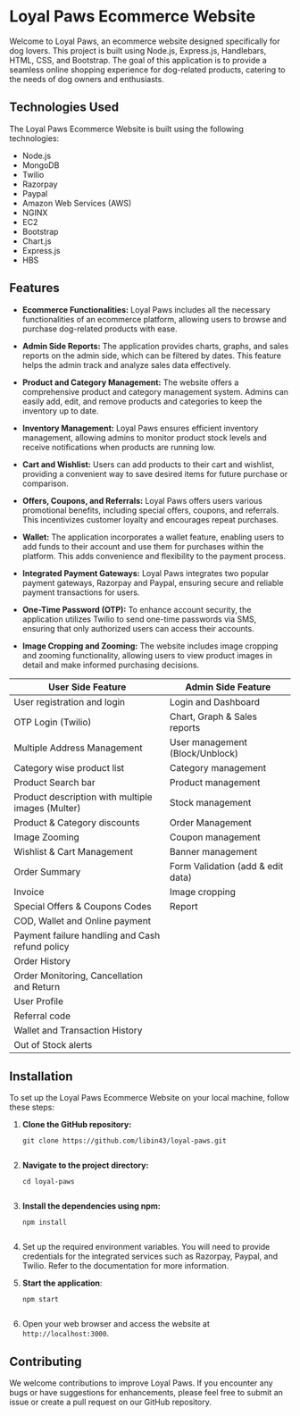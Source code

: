 # Loyal Paws Ecommerce Website

Welcome to Loyal Paws, an ecommerce website designed specifically for dog lovers. This project is built using Node.js, Express.js, Handlebars, HTML, CSS, and Bootstrap. The goal of this application is to provide a seamless online shopping experience for dog-related products, catering to the needs of dog owners and enthusiasts.


## Technologies Used

The Loyal Paws Ecommerce Website is built using the following technologies:

- Node.js
- MongoDB
- Twilio
- Razorpay
- Paypal
- Amazon Web Services (AWS)
- NGINX
- EC2
- Bootstrap
- Chart.js
- Express.js
- HBS

## Features

- **Ecommerce Functionalities:** Loyal Paws includes all the necessary functionalities of an ecommerce platform, allowing users to browse and purchase dog-related products with ease.

- **Admin Side Reports:** The application provides charts, graphs, and sales reports on the admin side, which can be filtered by dates. This feature helps the admin track and analyze sales data effectively.

- **Product and Category Management:** The website offers a comprehensive product and category management system. Admins can easily add, edit, and remove products and categories to keep the inventory up to date.

- **Inventory Management:** Loyal Paws ensures efficient inventory management, allowing admins to monitor product stock levels and receive notifications when products are running low.

- **Cart and Wishlist:** Users can add products to their cart and wishlist, providing a convenient way to save desired items for future purchase or comparison.

- **Offers, Coupons, and Referrals:** Loyal Paws offers users various promotional benefits, including special offers, coupons, and referrals. This incentivizes customer loyalty and encourages repeat purchases.

- **Wallet:** The application incorporates a wallet feature, enabling users to add funds to their account and use them for purchases within the platform. This adds convenience and flexibility to the payment process.

- **Integrated Payment Gateways:** Loyal Paws integrates two popular payment gateways, Razorpay and Paypal, ensuring secure and reliable payment transactions for users.

- **One-Time Password (OTP):** To enhance account security, the application utilizes Twilio to send one-time passwords via SMS, ensuring that only authorized users can access their accounts.

- **Image Cropping and Zooming:** The website includes image cropping and zooming functionality, allowing users to view product images in detail and make informed purchasing decisions.

| User Side Feature                   | Admin Side Feature                           |
|-------------------------------------|----------------------------------------------|
| User registration and login         | Login and Dashboard                          |
| OTP Login (Twilio)                  | Chart, Graph & Sales reports                 |
| Multiple Address Management         | User management (Block/Unblock)               |
| Category wise product list          | Category management                          |
| Product Search bar                  | Product management                           |
| Product description with multiple images (Multer) | Stock management               |
| Product & Category discounts        | Order Management                             |
| Image Zooming                       | Coupon management                            |
| Wishlist & Cart Management          | Banner management                            |
| Order Summary                       | Form Validation (add & edit data)             |
| Invoice                             | Image cropping                               |
| Special Offers & Coupons Codes      | Report                                       |
| COD, Wallet and Online payment      |                                              |
| Payment failure handling and Cash refund policy |                                           |
| Order History                       |                                              |
| Order Monitoring, Cancellation and Return |                                             |
| User Profile                        |                                              |
| Referral code                       |                                              |
| Wallet and Transaction History      |                                              |
| Out of Stock alerts                 |                                              |


## Installation

To set up the Loyal Paws Ecommerce Website on your local machine, follow these steps:

1. **Clone the GitHub repository:**
   ```shell
   git clone https://github.com/libin43/loyal-paws.git


2. **Navigate to the project directory:**
   ```shell
   cd loyal-paws


3. **Install the dependencies using npm:**
   ```shell
   npm install


4. Set up the required environment variables. You will need to provide credentials for the integrated services such as Razorpay, Paypal, and Twilio. Refer to the documentation for more information.

5. **Start the application**:
   ```shell
   npm start


6. Open your web browser and access the website at `http://localhost:3000`.

## Contributing

We welcome contributions to improve Loyal Paws. If you encounter any bugs or have suggestions for enhancements, please feel free to submit an issue or create a pull request on our GitHub repository.

